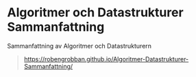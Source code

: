 # Algoritmer och Datastrukturer Sammanfattning
Sammanfattning av Algoritmer och Datastrukturern
> https://robengrobban.github.io/Algoritmer-Datastrukturer-Sammanfattning/
